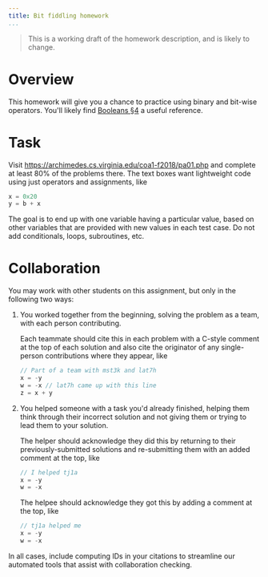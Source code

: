 ```yaml
---
title: Bit fiddling homework
...
```


> This is a working draft of the homework description, and is likely to change.

# Overview

This homework will give you a chance to practice using binary and bit-wise operators.
You'll likely find [Booleans §4](bool.html) a useful reference.

# Task

Visit <https://archimedes.cs.virginia.edu/coa1-f2018/pa01.php>
and complete at least 80% of the problems there.
The text boxes want lightweight code using just operators and assignments, like

````c
x = 0x20
y = b + x
````

The goal is to end up with one variable having a particular value,
based on other variables that are provided with new values in each test case.
Do not add conditionals, loops, subroutines, etc.

# Collaboration

You may work with other students on this assignment, but only in the following two ways:

1. You worked together from the beginning, solving the problem as a team, with each person contributing.
    
    Each teammate should cite this in each problem with a C-style comment at the top of each solution
    and also cite the originator of any single-person contributions where they appear, like
    
    ````c
    // Part of a team with mst3k and lat7h
    x = -y
    w = -x // lat7h came up with this line
    z = x + y
    ````
    

2. You helped someone with a task you'd already finished, helping them think through their incorrect solution and not giving them or trying to lead them to your solution.

    The helper should acknowledge they did this by returning to their previously-submitted solutions
    and re-submitting them with an added comment at the top, like
    
    ````c
    // I helped tj1a
    x = -y
    w = -x
    ````
    
    The helpee should acknowledge they got this by adding a comment at the top, like
    
    ````c
    // tj1a helped me
    x = -y
    w = -x
    ````
    
In all cases, include computing IDs in your citations to streamline our automated tools that assist with collaboration checking.
